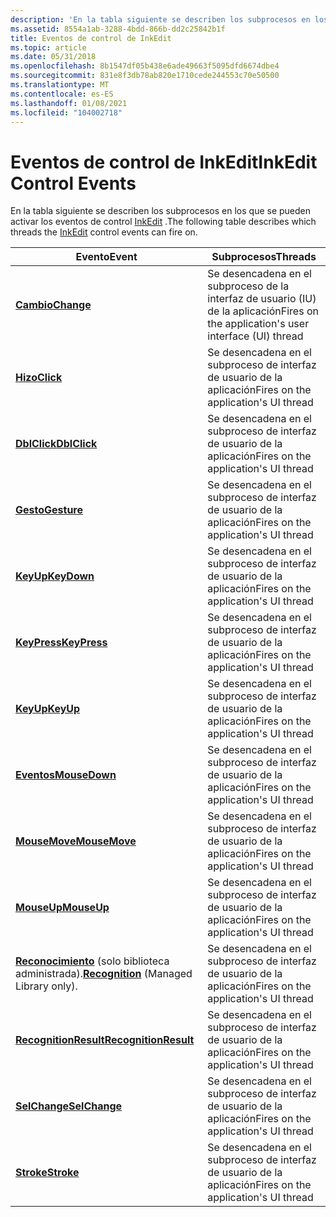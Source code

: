 ```yaml
---
description: 'En la tabla siguiente se describen los subprocesos en los que se pueden activar los eventos de control InkEdit. EventThreadsChangeFires en la interfaz de usuario (UI) de la aplicación threadClickFires en el threadDblClickFires de la interfaz de usuario de la aplicación en la interfaz de usuario de la aplicación threadGestureFires en la interfaz de usuario de la aplicación threadKeyDownFires en la interfaz de usuario de la aplicación threadKeyPressFires en la interfaz de usuario de la aplicación threadKeyUpFires en la interfaz de usuario de la aplicación threadMouseDownFires (solo biblioteca administrada). Se activa en la interfaz de usuario threadRecognitionResultFires de la aplicación en el threadSelChangeFires de interfaz de usuario de la aplicación en la interfaz de usuario de la aplicación threadStrokeFires en el subproceso de interfaz de usuario de la aplicación '
ms.assetid: 8554a1ab-3288-4bdd-866b-dd2c25842b1f
title: Eventos de control de InkEdit
ms.topic: article
ms.date: 05/31/2018
ms.openlocfilehash: 8b1547df05b438e6ade49663f5095dfd6674dbe4
ms.sourcegitcommit: 831e8f3db78ab820e1710cede244553c70e50500
ms.translationtype: MT
ms.contentlocale: es-ES
ms.lasthandoff: 01/08/2021
ms.locfileid: "104002718"
---
```

# <a name="inkedit-control-events"></a><span data-ttu-id="c65f3-103">Eventos de control de InkEdit</span><span class="sxs-lookup"><span data-stu-id="c65f3-103">InkEdit Control Events</span></span>

<span data-ttu-id="c65f3-104">En la tabla siguiente se describen los subprocesos en los que se pueden activar los eventos de control [InkEdit](inkedit-control-reference.md) .</span><span class="sxs-lookup"><span data-stu-id="c65f3-104">The following table describes which threads the [InkEdit](inkedit-control-reference.md) control events can fire on.</span></span>



| <span data-ttu-id="c65f3-105">Evento</span><span class="sxs-lookup"><span data-stu-id="c65f3-105">Event</span></span>                                                                          | <span data-ttu-id="c65f3-106">Subprocesos</span><span class="sxs-lookup"><span data-stu-id="c65f3-106">Threads</span></span>                                                          |
|--------------------------------------------------------------------------------|------------------------------------------------------------------|
| [<span data-ttu-id="c65f3-107">**Cambio**</span><span class="sxs-lookup"><span data-stu-id="c65f3-107">**Change**</span></span>](inkedit-change.md)                                               | <span data-ttu-id="c65f3-108">Se desencadena en el subproceso de la interfaz de usuario (IU) de la aplicación</span><span class="sxs-lookup"><span data-stu-id="c65f3-108">Fires on the application's user interface (UI) thread</span></span><br/> |
| [<span data-ttu-id="c65f3-109">**Hizo**</span><span class="sxs-lookup"><span data-stu-id="c65f3-109">**Click**</span></span>](inkedit-click.md)                                                 | <span data-ttu-id="c65f3-110">Se desencadena en el subproceso de interfaz de usuario de la aplicación</span><span class="sxs-lookup"><span data-stu-id="c65f3-110">Fires on the application's UI thread</span></span><br/>                  |
| [<span data-ttu-id="c65f3-111">**DblClick**</span><span class="sxs-lookup"><span data-stu-id="c65f3-111">**DblClick**</span></span>](inkedit-dblclick.md)                                           | <span data-ttu-id="c65f3-112">Se desencadena en el subproceso de interfaz de usuario de la aplicación</span><span class="sxs-lookup"><span data-stu-id="c65f3-112">Fires on the application's UI thread</span></span><br/>                  |
| [<span data-ttu-id="c65f3-113">**Gesto**</span><span class="sxs-lookup"><span data-stu-id="c65f3-113">**Gesture**</span></span>](inkedit-gesture.md)                                             | <span data-ttu-id="c65f3-114">Se desencadena en el subproceso de interfaz de usuario de la aplicación</span><span class="sxs-lookup"><span data-stu-id="c65f3-114">Fires on the application's UI thread</span></span><br/>                  |
| [<span data-ttu-id="c65f3-115">**KeyUp**</span><span class="sxs-lookup"><span data-stu-id="c65f3-115">**KeyDown**</span></span>](inkedit-keydown.md)                                             | <span data-ttu-id="c65f3-116">Se desencadena en el subproceso de interfaz de usuario de la aplicación</span><span class="sxs-lookup"><span data-stu-id="c65f3-116">Fires on the application's UI thread</span></span><br/>                  |
| [<span data-ttu-id="c65f3-117">**KeyPress**</span><span class="sxs-lookup"><span data-stu-id="c65f3-117">**KeyPress**</span></span>](inkedit-keypress.md)                                           | <span data-ttu-id="c65f3-118">Se desencadena en el subproceso de interfaz de usuario de la aplicación</span><span class="sxs-lookup"><span data-stu-id="c65f3-118">Fires on the application's UI thread</span></span><br/>                  |
| [<span data-ttu-id="c65f3-119">**KeyUp**</span><span class="sxs-lookup"><span data-stu-id="c65f3-119">**KeyUp**</span></span>](inkedit-keyup.md)                                                 | <span data-ttu-id="c65f3-120">Se desencadena en el subproceso de interfaz de usuario de la aplicación</span><span class="sxs-lookup"><span data-stu-id="c65f3-120">Fires on the application's UI thread</span></span><br/>                  |
| [<span data-ttu-id="c65f3-121">**Eventos**</span><span class="sxs-lookup"><span data-stu-id="c65f3-121">**MouseDown**</span></span>](inkedit-mousedown.md)                                         | <span data-ttu-id="c65f3-122">Se desencadena en el subproceso de interfaz de usuario de la aplicación</span><span class="sxs-lookup"><span data-stu-id="c65f3-122">Fires on the application's UI thread</span></span><br/>                  |
| [<span data-ttu-id="c65f3-123">**MouseMove**</span><span class="sxs-lookup"><span data-stu-id="c65f3-123">**MouseMove**</span></span>](inkedit-mousemove.md)                                         | <span data-ttu-id="c65f3-124">Se desencadena en el subproceso de interfaz de usuario de la aplicación</span><span class="sxs-lookup"><span data-stu-id="c65f3-124">Fires on the application's UI thread</span></span><br/>                  |
| [<span data-ttu-id="c65f3-125">**MouseUp**</span><span class="sxs-lookup"><span data-stu-id="c65f3-125">**MouseUp**</span></span>](inkedit-mouseup.md)                                             | <span data-ttu-id="c65f3-126">Se desencadena en el subproceso de interfaz de usuario de la aplicación</span><span class="sxs-lookup"><span data-stu-id="c65f3-126">Fires on the application's UI thread</span></span><br/>                  |
| <span data-ttu-id="c65f3-127">[**Reconocimiento**](/previous-versions/ms567627(v=vs.100)) (solo biblioteca administrada).</span><span class="sxs-lookup"><span data-stu-id="c65f3-127">[**Recognition**](/previous-versions/ms567627(v=vs.100)) (Managed Library only).</span></span> | <span data-ttu-id="c65f3-128">Se desencadena en el subproceso de interfaz de usuario de la aplicación</span><span class="sxs-lookup"><span data-stu-id="c65f3-128">Fires on the application's UI thread</span></span><br/>                  |
| [<span data-ttu-id="c65f3-129">**RecognitionResult**</span><span class="sxs-lookup"><span data-stu-id="c65f3-129">**RecognitionResult**</span></span>](inkedit-recognitionresult.md)                         | <span data-ttu-id="c65f3-130">Se desencadena en el subproceso de interfaz de usuario de la aplicación</span><span class="sxs-lookup"><span data-stu-id="c65f3-130">Fires on the application's UI thread</span></span><br/>                  |
| [<span data-ttu-id="c65f3-131">**SelChange**</span><span class="sxs-lookup"><span data-stu-id="c65f3-131">**SelChange**</span></span>](inkedit-selchange.md)                                         | <span data-ttu-id="c65f3-132">Se desencadena en el subproceso de interfaz de usuario de la aplicación</span><span class="sxs-lookup"><span data-stu-id="c65f3-132">Fires on the application's UI thread</span></span><br/>                  |
| [<span data-ttu-id="c65f3-133">**Stroke**</span><span class="sxs-lookup"><span data-stu-id="c65f3-133">**Stroke**</span></span>](inkedit-stroke.md)                                               | <span data-ttu-id="c65f3-134">Se desencadena en el subproceso de interfaz de usuario de la aplicación</span><span class="sxs-lookup"><span data-stu-id="c65f3-134">Fires on the application's UI thread</span></span><br/>                  |



 

 

